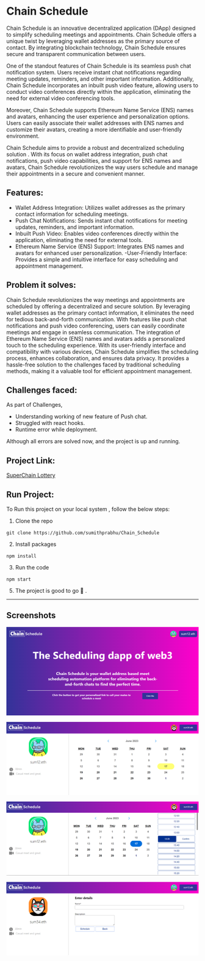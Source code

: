 
# Chain Schedule

Chain Schedule is an innovative decentralized application (DApp) designed to simplify scheduling meetings and appointments. Chain Schedule offers a unique twist by leveraging wallet addresses as the primary source of contact. By integrating blockchain technology, Chain Schedule ensures secure and transparent communication between users.

One of the standout features of Chain Schedule is its seamless push chat notification system. Users receive instant chat notifications regarding meeting updates, reminders, and other important information. Additionally, Chain Schedule incorporates an inbuilt push video feature, allowing users to conduct video conferences directly within the application, eliminating the need for external video conferencing tools.

Moreover, Chain Schedule supports Ethereum Name Service (ENS) names and avatars, enhancing the user experience and personalization options. Users can easily associate their wallet addresses with ENS names and customize their avatars, creating a more identifiable and user-friendly environment.

Chain Schedule aims to provide a robust and decentralized scheduling solution . With its focus on wallet address integration, push chat notifications, push video capabilities, and support for ENS names and avatars, Chain Schedule revolutionizes the way users schedule and manage their appointments in a secure and convenient manner.

Features:
-
- Wallet Address Integration: Utilizes wallet addresses as the primary contact information for scheduling meetings.
- Push Chat Notifications: Sends instant chat notifications for meeting updates, reminders, and important information.
- Inbuilt Push Video: Enables video conferences directly within the application, eliminating the need for external tools.
- Ethereum Name Service (ENS) Support: Integrates ENS names and avatars for enhanced user personalization.
-User-Friendly Interface: Provides a simple and intuitive interface for easy scheduling and appointment management.

Problem it solves:
-
Chain Schedule revolutionizes the way meetings and appointments are scheduled by offering a decentralized and secure solution. By leveraging wallet addresses as the primary contact information, it eliminates the need for tedious back-and-forth communication. With features like push chat notifications and push video conferencing, users can easily coordinate meetings and engage in seamless communication. The integration of Ethereum Name Service (ENS) names and avatars adds a personalized touch to the scheduling experience. With its user-friendly interface and compatibility with various devices, Chain Schedule simplifies the scheduling process, enhances collaboration, and ensures data privacy. It provides a hassle-free solution to the challenges faced by traditional scheduling methods, making it a valuable tool for efficient appointment management.

Challenges faced:
-
As part of Challenges,
- Understanding working of new feature of Push chat.
- Struggled with react hooks.
- Runtime error while deployment.

Although all errors are solved now, and the project is up and running.

Project Link:
-
[SuperChain Lottery](https://chain-schedule.netlify.app/)

Run Project:
-
To Run this project on your local system , follow the below steps:
1) Clone the repo
```
git clone https://github.com/sumithprabhu/Chain_Schedule
```

2) Install packages
```
npm install 
```

3) Run the code
``` 
npm start
```
5) The project is good to go 🚀
.


___






## Screenshots

![App Screenshot](https://github.com/sumithprabhu/Chain_Schedule/blob/main/src/images/Screenshot%202023-06-17%20125241.png)

                                                         

![App Screenshot](https://github.com/sumithprabhu/Chain_Schedule/blob/main/src/images/Screenshot%202023-06-17%20125314.png)

                                                    

![App Screenshot](https://github.com/sumithprabhu/Chain_Schedule/blob/main/src/images/Screenshot%202023-06-17%20125328.png)

                                                    

![App Screenshot](https://github.com/sumithprabhu/Chain_Schedule/blob/main/src/images/Screenshot%202023-06-17%20130024.png)

                                                    